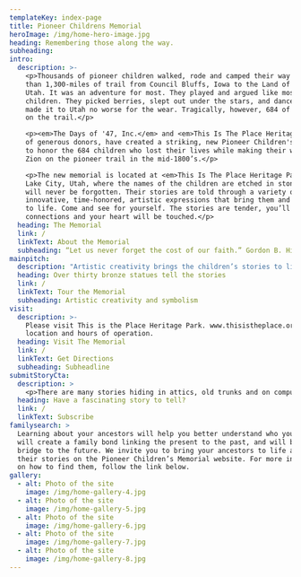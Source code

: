 ```yaml
---
templateKey: index-page
title: Pioneer Childrens Memorial
heroImage: /img/home-hero-image.jpg
heading: Remembering those along the way.
subheading:
intro:
  description: >-
    <p>Thousands of pioneer children walked, rode and camped their way through more
    than 1,300-miles of trail from Council Bluffs, Iowa to the Land of Zion in
    Utah. It was an adventure for most. They played and argued like most
    children. They picked berries, slept out under the stars, and danced. Most
    made it to Utah no worse for the wear. Tragically, however, 684 of them died
    on the trail.</p>

    <p><em>The Days of '47, Inc.</em> and <em>This Is The Place Heritage Park</em>, with the help
    of generous donors, have created a striking, new Pioneer Children's Memorial
    to honor the 684 children who lost their lives while making their way to
    Zion on the pioneer trail in the mid-1800’s.</p>

    <p>The new memorial is located at <em>This Is The Place Heritage Park</em> in Salt
    Lake City, Utah, where the names of the children are etched in stone so they
    will never be forgotten. Their stories are told through a variety of
    innovative, time-honored, artistic expressions that bring them and the trail
    to life. Come and see for yourself. The stories are tender, you’ll feel
    connections and your heart will be touched.</p>
  heading: The Memorial
  link: /
  linkText: About the Memorial
  subheading: “Let us never forget the cost of our faith.” Gordon B. Hinckley
mainpitch:
  description: "Artistic creativity brings the children’s stories to life in more than 47 bronze statues at the new <em>Pioneer Children's Memorial</em>. Each statue represents multiple stories in a unique way. On the surface, the larger-than-life bronze sculptures portray the trail history, but on a deeper level they symbolize the grit, resilience and what handcart pioneer Jens Nielsen called (stickity-to-ity)\r stick-to-itiveness, – the qualities they used to make the western desert “blossom as a rose.” Artist sculpted the statues in conjunction with the Metal Arts Foundry in Lehi, Utah."
  heading: Over thirty bronze statues tell the stories
  link: /
  linkText: Tour the Memorial
  subheading: Artistic creativity and symbolism
visit:
  description: >-
    Please visit This is the Place Heritage Park. www.thisistheplace.org for
    location and hours of operation.
  heading: Visit The Memorial
  link: /
  linkText: Get Directions
  subheading: Subheadline
submitStoryCta:
  description: >
    <p>There are many stories hiding in attics, old trunks and on computer drives waiting to be told. Search your own ancestry. Do you descend from ancestors who lost children along the trail? You can add their stories to the website too.</p><p><em> Notice: Our submissions database is currently being built. But we are anxious to receive your stories. You can subscribe to our email newsletter and we will let you know when it is live, or you can directly email your stories to <a href='mailto:daysof47@gmail.com'>daysof47@gmail.com</a>. Include such things as Birth Date, Family Search ID number, Parents Names. Anything that will aid in our verification process. Thank you for your stories.</em></p>
  heading: Have a fascinating story to tell?
  link: /
  linkText: Subscribe
familysearch: >
  Learning about your ancestors will help you better understand who you are. It
  will create a family bond linking the present to the past, and will build a
  bridge to the future. We invite you to bring your ancestors to life and tell
  their stories on the Pioneer Children’s Memorial website. For more information
  on how to find them, follow the link below.
gallery:
  - alt: Photo of the site
    image: /img/home-gallery-4.jpg
  - alt: Photo of the site
    image: /img/home-gallery-5.jpg
  - alt: Photo of the site
    image: /img/home-gallery-6.jpg
  - alt: Photo of the site
    image: /img/home-gallery-7.jpg
  - alt: Photo of the site
    image: /img/home-gallery-8.jpg
---
```

